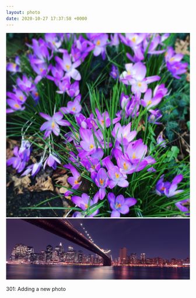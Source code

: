 ```yaml
---
layout: photo
date: 2020-10-27 17:37:58 +0000
---
```

![](/images/photo.jpg)
  ![](/images/photo2.jpg)
  
301: Adding a new photo
